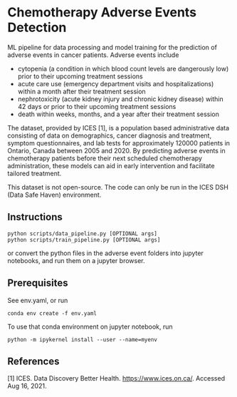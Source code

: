 # Chemotherapy Adverse Events Detection

ML pipeline for data processing and model training for the prediction of adverse events in cancer patients. Adverse events include
- cytopenia (a condition in which blood count levels are dangerously low) prior to their upcoming treatment sessions
- acute care use (emergency department visits and hospitalizations) within a month after their treatment session
- nephrotoxicity (acute kidney injury and chronic kidney disease) within 42 days or prior to their upcoming treatment sessions
- death within weeks, months, and a year after their treatment session

The dataset, provided by ICES [1], is a population based administrative data consisting of data on demographics, cancer diagnosis and treatment, symptom questionnaires, and lab tests for approximately 120000 patients in Ontario, Canada between 2005 and 2020. By predicting adverse events in chemotherapy patients before their next scheduled chemotherapy administration, these models can aid in early intervention and facilitate tailored treatment.

This dataset is not open-source. The code can only be run in the ICES DSH (Data Safe Haven) environment.

## Instructions

    python scripts/data_pipeline.py [OPTIONAL args]
    python scripts/train_pipeline.py [OPTIONAL args]

or convert the python files in the adverse event folders into jupyter notebooks, and run them on a jupyter browser.

## Prerequisites
See env.yaml, or run

	conda env create -f env.yaml

To use that conda environment on jupyter notebook, run

	python -m ipykernel install --user --name=myenv

## References
[1] ICES. Data Discovery Better Health. https://www.ices.on.ca/. Accessed Aug 16, 2021.